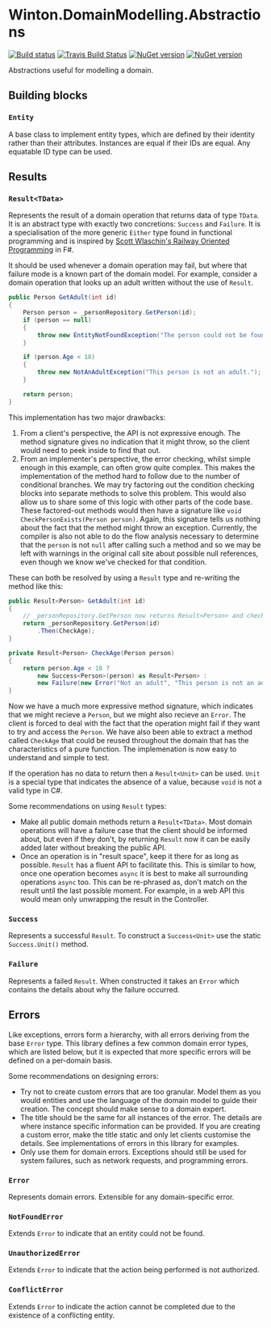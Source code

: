 # Winton.DomainModelling.Abstractions

[![Build status](https://ci.appveyor.com/api/projects/status/7mba8m947ed603r1?svg=true)](https://ci.appveyor.com/project/wintoncode/winton-domainmodelling-abstractions/branch/master)
[![Travis Build Status](https://travis-ci.org/wintoncode/Winton.DomainModelling.Abstractions.svg?branch=master)](https://travis-ci.org/wintoncode/Winton.DomainModelling.Abstractions)
[![NuGet version](https://img.shields.io/nuget/v/Winton.DomainModelling.Abstractions.svg)](https://www.nuget.org/packages/Winton.DomainModelling.Abstractions)
[![NuGet version](https://img.shields.io/nuget/vpre/Winton.DomainModelling.Abstractions.svg)](https://www.nuget.org/packages/Winton.DomainModelling.Abstractions)

Abstractions useful for modelling a domain.

## Building blocks

### `Entity`

A base class to implement entity types, which are defined by their identity rather than their attributes. 
Instances are equal if their IDs are equal. Any equatable ID type can be used.

## Results

### `Result<TData>` 

Represents the result of a domain operation that returns data of type `TData`. It is an abstract type with exactly two concretions: `Success` and `Failure`. It is a specialisation of the more generic `Either` type found in functional programming and is inspired by [Scott Wlaschin's Railway Oriented Programming](https://fsharpforfunandprofit.com/rop/) in F#.

It should be used whenever a domain operation may fail, but where that failure mode is a known part of the domain model. For example, consider a domain operation that looks up an adult written without the use of `Result`.

```csharp
public Person GetAdult(int id)
{
    Person person = _personRepository.GetPerson(id);
    if (person == null)
    {
        throw new EntityNotFoundException("The person could not be found.");
    }

    if (person.Age < 18)
    {
        throw new NotAnAdultException("This person is not an adult.");
    }

    return person;
}
```

This implementation has two major drawbacks:
1) From a client's perspective, the API is not expressive enough. The method signature gives no indication that it might throw, so the client would need to peek inside to find that out.
2) From an implementer's perspective, the error checking, whilst simple enough in this example, can often grow quite complex. This makes the implementation of the method hard to follow due to the number of conditional branches. We may try factoring out the condition checking blocks into separate methods to solve this problem. This would also allow us to share some of this logic with other parts of the code base. These factored-out methods would then have a signature like `void CheckPersonExists(Person person)`. Again, this signature tells us nothing about the fact that the method might throw an exception. Currently, the compiler is also not able to do the flow analysis necessary to determine that the `person` is not `null` after calling such a method and so we may be left with warnings in the original call site about possible null references, even though we know we've checked for that condition.

These can both be resolved by using a `Result` type and re-writing the method like this:

```csharp
public Result<Person> GetAdult(int id)
{
    // _personRepository.GetPerson now returns Result<Person> and checks that it exists
    return _personRepository.GetPerson(id)
        .Then(CheckAge);
}

private Result<Person> CheckAge(Person person)
{
    return person.Age < 18 ?
        new Success<Person>(person) as Result<Person> :
        new Failure(new Error("Not an adult", "This person is not an adult."));
}
```

Now we have a much more expressive method signature, which indicates that we might recieve a `Person`, but we might also recieve an `Error`. The client is forced to deal with the fact that the operation might fail if they want to try and access the `Person`. We have also been able to extract a method called `CheckAge` that could be reused throughout the domain that has the characteristics of a pure function. The implemenation is now easy to understand and simple to test.

If the operation has no data to return then a `Result<Unit>` can be used. `Unit` is a special type that indicates the absence of a value, because `void` is not a valid type in C#.

Some recommendations on using `Result` types: 
* Make all public domain methods return a `Result<TData>`. Most domain operations will have a failure case that the client should be informed about, but even if they don't, by returning `Result` now it can be easily added later without breaking the public API.
* Once an operation is in "result space", keep it there for as long as possible. `Result` has a fluent API to facilitate this. This is similar to how, once one operation becomes `async` it is best to make all surrounding operations `async` too. This can be re-phrased as, don't match on the result until the last possible moment. For example, in a web API this would mean only unwrapping the result in the Controller.

### `Success`

Represents a successful `Result`. To construct a `Success<Unit>` use the static `Success.Unit()` method.

### `Failure`

Represents a failed `Result`. When constructed it takes an `Error` which contains the details about why the failure occurred.

## Errors

Like exceptions, errors form a hierarchy, with all errors deriving from the base `Error` type. This library defines a few common domain error types, which are listed below, but it is expected that more specific errors will be defined on a per-domain basis.

Some recommendations on designing errors:
* Try not to create custom errors that are too granular. Model them as you would entities and use the language of the domain model to guide their creation. The concept should make sense to a domain expert.
* The title should be the same for all instances of the error. The details are where instance specific information can be provided. If you are creating a custom error, make the title static and only let clients customise the details. See implementations of errors in this library for examples. 
* Only use them for domain errors. Exceptions should still be used for system failures, such as network requests, and programming errors.

### `Error`

Represents domain errors. Extensible for any domain-specific error.

### `NotFoundError`

Extends `Error` to indicate that an entity could not be found.

### `UnauthorizedError`

Extends `Error` to indicate that the action being performed is not authorized.

### `ConflictError`

Extends `Error` to indicate the action cannot be completed due to the existence of a conflicting entity.